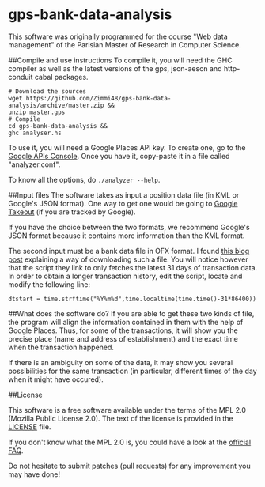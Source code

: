 # gps-bank-data-analysis
This software was originally programmed for the course "Web data management"
of the Parisian Master of Research in Computer Science.

##Compile and use instructions
To compile it, you will need the GHC compiler as well as the latest versions
of the gps, json-aeson and http-conduit cabal packages.

    # Download the sources
    wget https://github.com/Zimmi48/gps-bank-data-analysis/archive/master.zip &&
    unzip master.gps
    # Compile
    cd gps-bank-data-analysis &&
    ghc analyser.hs

To use it, you will need a Google Places API key. To create one, go to the
[Google APIs Console](https://code.google.com/apis/console/?noredirect).
Once you have it, copy-paste it in a file called "analyzer.conf".

To know all the options, do ```./analyzer --help```.

##Input files
The software takes as input a position data file (in KML or Google's JSON format).
One way to get one would be going to
[Google Takeout](https://www.google.com/settings/takeout)
(if you are tracked by Google).

If you have the choice between the two formats, we recommend Google's JSON format
because it contains more information than the KML format.

The second input must be a bank data file in OFX format. I found
[this blog post](http://thefinancebuff.com/replacing-microsoft-money-part-5-ofx-scripts.html)
explaining a way of downloading such a file.
You will notice however that the script they link to only fetches
the latest 31 days of transaction data.
In order to obtain a longer transaction history, edit the script,
locate and modify the following line:

    dtstart = time.strftime("%Y%m%d",time.localtime(time.time()-31*86400))

##What does the software do?
If you are able to get these two kinds of file, the program will align the
information contained in them with the help of Google Places.
Thus, for some of the transactions, it will show you the precise place
(name and address of establishment)
and the exact time when the transaction happened.

If there is an ambiguity on some of the data, it may show you several
possibilities for the same transaction (in particular, different times
of the day when it might have occured).

##License

This software is a free software available under the terms of the MPL 2.0
(Mozilla Public License 2.0).
The text of the license is provided in the [LICENSE](LICENSE) file.

If you don't know what the MPL 2.0 is, you could have a look at the
[official FAQ](https://www.mozilla.org/MPL/2.0/FAQ.html).

Do not hesitate to submit patches (pull requests) for any improvement
you may have done!
